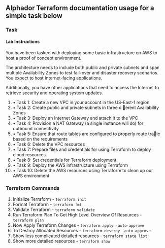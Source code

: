 ## Alphador Terraform documentation usage for a simple task below

### Task
#### Lab Instructions

You have been tasked with deploying some basic infrastructure on AWS 
to host a proof of concept environment. 

The architecture needs to include both public and private subnets and span
multiple Availability Zones to test fail-over and disaster recovery scenarios. 
You expect to host Internet-facing applications. 

Additionally, you have other applications that need to access the Internet 
to retrieve security and operating system updates.

1. • Task 1: Create a new VPC in your account in the US-East-1 region
2. • Task 2: Create public and private subnets in three dierent Availability Zones
3. • Task 3: Deploy an Internet Gateway and attach it to the VPC
4. • Task 4: Provision a NAT Gateway (a single instance will do) for outbound connectivity
5. • Task 5: Ensure that route tables are configured to properly route traic based on the requirements
6. • Task 6: Delete the VPC resources
7. • Task 7: Prepare files and credentials for using Terraform to deploy cloud resources
8. • Task 8: Set credentials for Terraform deployment
9. • Task 9: Deploy the AWS infrastructure using Terraform
10. • Task 10: Delete the AWS resources using Terraform to clean up our AWS environment


### Terraform Commands
1. Initialize Terraform - `terraform init`
2. Format Terraform - `terraform fmt`
3. Validate Terraform - `terraform validate`
4. Run Terraform Plan To Get High Level Overview Of Resources - `terraform plan`
5. Now Apply Terraform Changes - `terraform apply -auto-approve`
6. To Destroy Allocated Resources - `terraform destroy -auto-approve`
7. Show less complicated detailed resources - `terraform state list`
8. Show more detailed resources - `terraform show`